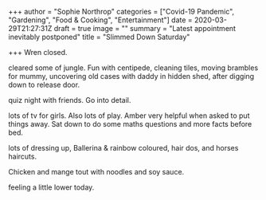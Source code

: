 +++
author = "Sophie Northrop"
categories = ["Covid-19 Pandemic", "Gardening", "Food & Cooking", "Entertainment"]
date = 2020-03-29T21:27:31Z
draft = true
image = ""
summary = "Latest appointment inevitably postponed"
title = "Slimmed Down Saturday"

+++
Wren closed.

cleared some of jungle. Fun with centipede, cleaning tiles, moving brambles for mummy, uncovering old cases with daddy in hidden shed, after digging down to release door.

quiz night with friends. Go into detail.

lots of tv for girls. Also lots of play. Amber very helpful when asked to put things away. Sat down to do some maths questions and more facts before bed.

lots of dressing up, Ballerina & rainbow coloured, hair dos, and horses haircuts.

Chicken and mange tout with noodles and soy sauce.

feeling a little lower today.